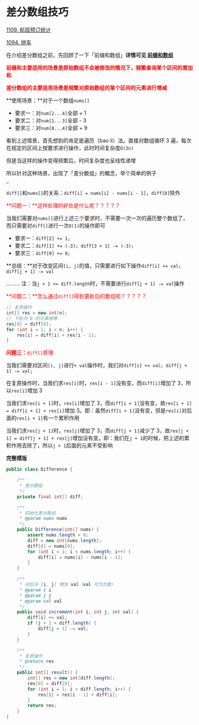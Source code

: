 # 差分数组技巧

[1109. 航班预订统计](https://leetcode-cn.com/problems/corporate-flight-bookings/)

[1094. 拼车](https://leetcode-cn.com/problems/car-pooling/)



在介绍差分数组之前，先回顾了一下「前缀和数组」**详情可见 [前缀和数组](./前缀和数组.html)**

**<font color='red'>前缀和主要适用的场景是原始数组不会被修改的情况下，频繁查询某个区间的累加和</font>**

**<font color='red'>差分数组的主要适用场景是频繁对原始数组的某个区间的元素进行增减</font>**



**使用场景：**对于一个数组`nums[]`

- 要求一：对`num[2...4]`全部 + 1
- 要求二：对`num[1...3]`全部 - 3
- 要求三：对`num[0...4]`全部 + 9

看到上述情景，首先想到的肯定是遍历（bao li）法。直接对数组循环 3 遍，每次在规定的区间上按要求进行操作，此时时间复杂度`O(3n)`

但是当这样的操作变得频繁后，时间复杂度也呈线性递增

所以针对这种场景，出现了「差分数组」的概念，举个简单的例子

<img src="https://cdn.jsdelivr.net/gh/LFool/image-hosting@master/20220824/0033381661272418Db5Wku1.svg" alt="1" style="zoom:33%;" />

`diff[]`和`nums[]`的关系：`diff[i] = nums[i] - nums[i - 1]`，`diff[0]`除外

<font color='red'>**问题一：**这样处理的好处是什么呢？？？？？</font>

当我们需要对`nums[]`进行上述三个要求时，不需要一次一次的遍历整个数组了，而只需要对`diff[]`进行一次`O(1)`的操作即可

- 要求一：`diff[2] += 1;`
- 要求二：`diff[1] += (-3); diff[3 + 1] -= (-3);`
- 要求三：`diff[0] += 9;`

**总结：**对于改变区间`[i, j]`的值，只需要进行如下操作`diff[i] += val; diff[j + 1] -= val`

<img src="https://cdn.jsdelivr.net/gh/LFool/image-hosting@master/20220226/16402516458648251645864825235pN5IJY.png" alt="image-20220226164025008" style="zoom:18%;" /> 注：当`j + 1 >= diff.length`时，不需要进行`diff[j + 1] -= val`操作

<font color='red'>**问题二：**怎么通过`diff[]`得到更新后的数组呢？？？？？</font>

```java
// 复原操作
int[] res = new int[n];
// 下标为 0 的元素相等
res[0] = diff[0];
for (int i = 1; i < n; i++) {
    res[i] = diff[i] + res[i - 1];
}
```

<font color='red'>**问题三：**`diff[]`原理</font>

当我们需要对区间`[i, j]`进行`+ val`操作时，我们对`diff[i] += val; diff[j + 1] -= val;`

在复原操作时，当我们求`res[i]`时，`res[i - 1]`没有变，而`diff[i]`增加了 3，所以`res[i]`增加 3

当我们求`res[i + 1]`时，`res[i]`增加了 3，而`diff[i + 1]`没有变，故`res[i + 1] = diff[i + 1] + res[i]`增加 3。即：虽然`diff[i + 1]`没有变，但是`res[i]`对后面的`res[i + 1]`有一个累积作用

当我们求`res[j + 1]`时，`res[j]`增加了 3，而`diff[j + 1]`减少了 3，故`res[j + 1] = diff[j + 1] + res[j]`增加没有变。即：我们在`j + 1`的时候，把上述的累积作用去除了，所以`j + 1`后面的元素不受影响



**完整模版**

```java
public class Difference {

    /**
     * 差分数组
     */
    private final int[] diff;

    /**
     * 初始化差分数组
     * @param nums nums
     */
    public Difference(int[] nums) {
        assert nums.length > 0;
        diff = new int[nums.length];
        diff[0] = nums[0];
        for (int i = 1; i < nums.length; i++) {
            diff[i] = nums[i] - nums[i - 1];
        }
    }

    /**
     * 对区间 [i, j] 增加 val（val 可为负数）
     * @param i i
     * @param j j
     * @param val val
     */
    public void increment(int i, int j, int val) {
        diff[i] += val;
        if (j + 1 < diff.length) {
            diff[j + 1] -= val;
        }
    }

    /**
     * 复原操作
     * @return res
     */
    public int[] result() {
        int[] res = new int[diff.length];
        res[0] = diff[0];
        for (int i = 1; i < diff.length; i++) {
            res[i] = res[i - 1] + diff[i];
        }
        return res;
    }
}
```



